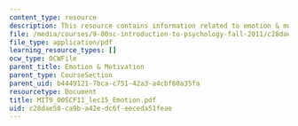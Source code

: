 ```yaml
---
content_type: resource
description: This resource contains information related to emotion & motivation.
file: /media/courses/9-00sc-introduction-to-psychology-fall-2011/c28dae58ca9ba42edc6feeceda51feae_MIT9_00SCF11_lec15_Emotion.pdf
file_type: application/pdf
learning_resource_types: []
ocw_type: OCWFile
parent_title: Emotion & Motivation
parent_type: CourseSection
parent_uid: b4449121-7bca-c751-42a3-a4cbf60a35fa
resourcetype: Document
title: MIT9_00SCF11_lec15_Emotion.pdf
uid: c28dae58-ca9b-a42e-dc6f-eeceda51feae
---
```

